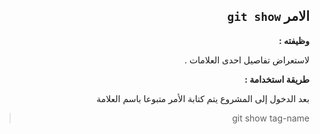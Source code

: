 ﻿



<div dir = rtl > 

## الامر `git show`

**وظيفته :** 

 لاستعراض تفاصيل احدى العلامات .

**طريقة استخدامة :**

بعد الدخول إلى المشروع يتم كتابة الأمر متبوعا باسم العلامة 
<div dir = rtl > 

>  git show tag-name

</dir>



</dir>




